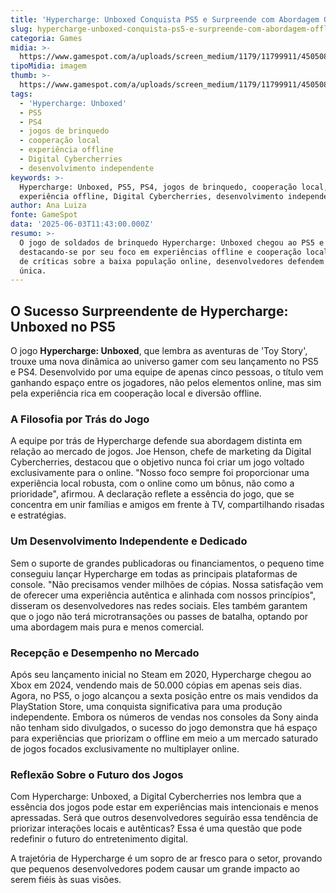 ```yaml
---
title: 'Hypercharge: Unboxed Conquista PS5 e Surpreende com Abordagem Offline'
slug: hypercharge-unboxed-conquista-ps5-e-surpreende-com-abordagem-offline
categoria: Games
midia: >-
  https://www.gamespot.com/a/uploads/screen_medium/1179/11799911/4505082-hypercharge.jpg
tipoMidia: imagem
thumb: >-
  https://www.gamespot.com/a/uploads/screen_medium/1179/11799911/4505082-hypercharge.jpg
tags:
  - 'Hypercharge: Unboxed'
  - PS5
  - PS4
  - jogos de brinquedo
  - cooperação local
  - experiência offline
  - Digital Cybercherries
  - desenvolvimento independente
keywords: >-
  Hypercharge: Unboxed, PS5, PS4, jogos de brinquedo, cooperação local,
  experiência offline, Digital Cybercherries, desenvolvimento independente
author: Ana Luiza
fonte: GameSpot
data: '2025-06-03T11:43:00.000Z'
resumo: >-
  O jogo de soldados de brinquedo Hypercharge: Unboxed chegou ao PS5 e PS4,
  destacando-se por seu foco em experiências offline e cooperação local. Apesar
  de críticas sobre a baixa população online, desenvolvedores defendem sua visão
  única.
---
```

## O Sucesso Surpreendente de Hypercharge: Unboxed no PS5

O jogo **Hypercharge: Unboxed**, que lembra as aventuras de 'Toy Story', trouxe uma nova dinâmica ao universo gamer com seu lançamento no PS5 e PS4. Desenvolvido por uma equipe de apenas cinco pessoas, o título vem ganhando espaço entre os jogadores, não pelos elementos online, mas sim pela experiência rica em cooperação local e diversão offline.

### A Filosofia por Trás do Jogo

A equipe por trás de Hypercharge defende sua abordagem distinta em relação ao mercado de jogos. Joe Henson, chefe de marketing da Digital Cybercherries, destacou que o objetivo nunca foi criar um jogo voltado exclusivamente para o online. "Nosso foco sempre foi proporcionar uma experiência local robusta, com o online como um bônus, não como a prioridade", afirmou. A declaração reflete a essência do jogo, que se concentra em unir famílias e amigos em frente à TV, compartilhando risadas e estratégias.

### Um Desenvolvimento Independente e Dedicado

Sem o suporte de grandes publicadoras ou financiamentos, o pequeno time conseguiu lançar Hypercharge em todas as principais plataformas de console. "Não precisamos vender milhões de cópias. Nossa satisfação vem de oferecer uma experiência autêntica e alinhada com nossos princípios", disseram os desenvolvedores nas redes sociais. Eles também garantem que o jogo não terá microtransações ou passes de batalha, optando por uma abordagem mais pura e menos comercial.

### Recepção e Desempenho no Mercado

Após seu lançamento inicial no Steam em 2020, Hypercharge chegou ao Xbox em 2024, vendendo mais de 50.000 cópias em apenas seis dias. Agora, no PS5, o jogo alcançou a sexta posição entre os mais vendidos da PlayStation Store, uma conquista significativa para uma produção independente. Embora os números de vendas nos consoles da Sony ainda não tenham sido divulgados, o sucesso do jogo demonstra que há espaço para experiências que priorizam o offline em meio a um mercado saturado de jogos focados exclusivamente no multiplayer online.

### Reflexão Sobre o Futuro dos Jogos

Com Hypercharge: Unboxed, a Digital Cybercherries nos lembra que a essência dos jogos pode estar em experiências mais intencionais e menos apressadas. Será que outros desenvolvedores seguirão essa tendência de priorizar interações locais e autênticas? Essa é uma questão que pode redefinir o futuro do entretenimento digital.

A trajetória de Hypercharge é um sopro de ar fresco para o setor, provando que pequenos desenvolvedores podem causar um grande impacto ao serem fiéis às suas visões.

